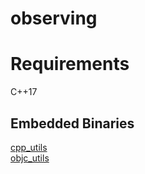 # observing

# Requirements
C++17

## Embedded Binaries
[cpp_utils](https://github.com/objective-audio/cpp_utils)  
[objc_utils](https://github.com/objective-audio/objc_utils)
